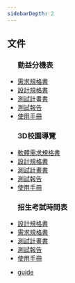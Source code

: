 ```yaml
---
sidebarDepth: 2
---
```


## 文件 


<ul><h3>勤益分機表</h3>
<li><a href="phone_1軟體需求規格書.docx">需求規格書</a></li>
<li><a href="phone_2軟體設計規格書.docx">設計規格書</a></li>
<li><a href="phone_3軟體測試計畫書.docx">測試計畫書</a></li>
<li><a href="phone_4軟體測試報告.docx">測試報告</a></li>
<li><a href="phone_5軟體使用手冊.docx">使用手冊</a></li>
</ul>

<ul><h3>3D校園導覽</h3>
<li><a href="vr360_1軟體需求規格書.docx">軟體需求規格書</a></li>
<li><a href="vr360_2軟體設計規格書.docx">設計規格書</a></li>
<li><a href="vr360_3軟體測試計畫書.docx">測試計畫書</a></li>
<li><a href="vr360_4軟體測試報告.docx">測試報告</a></li>
<li><a href="vr360_5軟體使用手冊.docx">使用手冊</a></li>
</ul>


<ul> <h3>招生考試時間表</h3>
<li><a href="招生考試時間表2軟體設計規格書.docx">設計規格書</a></li>
<li><a href="招生考試時間表_1軟體需求規格書.docx">需求規格書</a></li>
<li><a href="招生考試時間表_3軟體測試計畫書.docx">測試計畫書</a></li>
<li><a href="招生考試時間表_4軟體測試報告.docx">測試報告</a></li>
<li><a href="招生考試時間表_5軟體使用手冊.docx">使用手冊</a></li>
</ul>



- [guide](/guide/page2.html)



  
